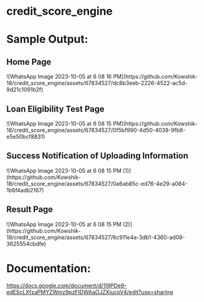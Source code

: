 # credit_score_engine

# Sample Output:

<h2>Home Page</h2>
![WhatsApp Image 2023-10-05 at 6 08 16 PM](https://github.com/Kowshik-18/credit_score_engine/assets/67834527/dc8b3eeb-2226-4522-ac5d-9d21c1091b2f)

<h2>Loan Eligibility Test Page</h2>
![WhatsApp Image 2023-10-05 at 6 08 15 PM](https://github.com/Kowshik-18/credit_score_engine/assets/67834527/0f5bf990-4d50-4038-9fb8-e5e50bcf8831)

<h2>Success Notification of Uploading Information</h2>
![WhatsApp Image 2023-10-05 at 6 08 15 PM (1)](https://github.com/Kowshik-18/credit_score_engine/assets/67834527/0a6ab85c-ed76-4e29-a084-1b6f4adb2167)

<h2>Result Page</h2>
![WhatsApp Image 2023-10-05 at 6 08 15 PM (2)](https://github.com/Kowshik-18/credit_score_engine/assets/67834527/6c911e4a-3db1-4360-ad08-3625554cbdfe)

# Documentation:
https://docs.google.com/document/d/1I9PDe9-edEScLXfzaPMYZWmz9pzFIDWAaOJZXiucpV4/edit?usp=sharing


